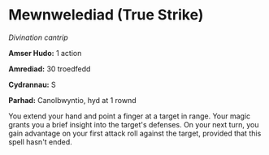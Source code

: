 # Mewnwelediad (True Strike)

*Divination cantrip*

**Amser Hudo:** 1 action

**Amrediad:** 30 troedfedd

**Cydrannau:** S

**Parhad:** Canolbwyntio, hyd at 1 rownd

You extend your hand and point a finger at a target in range. Your magic grants you a brief insight into the target's defenses. On your next turn, you gain advantage on your first attack roll against the target, provided that this spell hasn't ended.